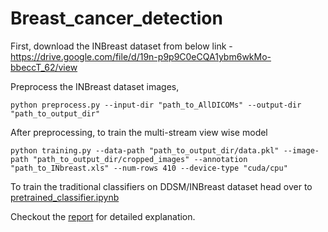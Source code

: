 # Breast_cancer_detection

First, download the INBreast dataset from below link -
https://drive.google.com/file/d/19n-p9p9C0eCQA1ybm6wkMo-bbeccT_62/view

Preprocess the INBreast dataset images,
```
python preprocess.py --input-dir "path_to_AllDICOMs" --output-dir "path_to_output_dir"
```

After preprocessing, to train the multi-stream view wise model
```
python training.py --data-path "path_to_output_dir/data.pkl" --image-path "path_to_output_dir/cropped_images" --annotation "path_to_INbreast.xls" --num-rows 410 --device-type "cuda/cpu"
```

To train the traditional classifiers on DDSM/INBreast dataset head over to [pretrained_classifier.ipynb](https://github.com/bhosalems/Breast_cancer_detection/blob/main/pretrained_classifier.ipynb)

Checkout the [report](src/ybadugu_mbhosale_yulinchi_cchen248.pdf) for detailed explanation.
